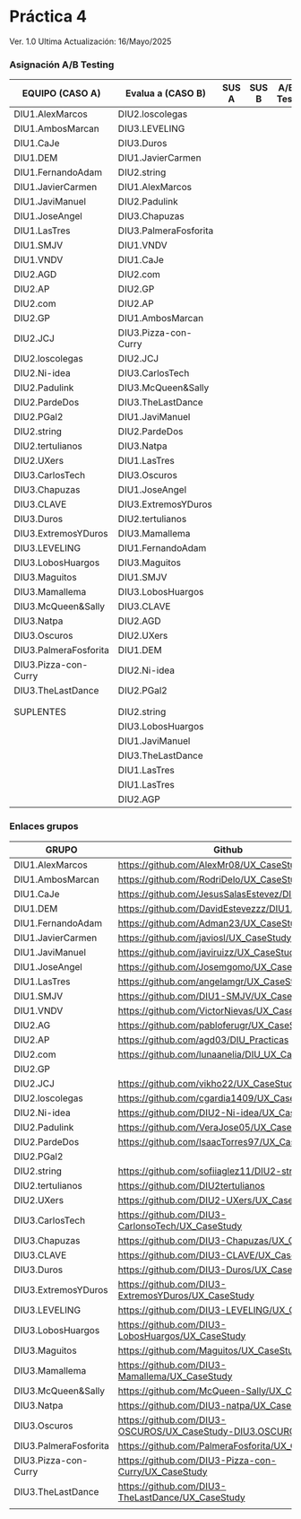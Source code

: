 

# Práctica 4

Ver. 1.0
Ultima Actualización: 16/Mayo/2025



### Asignación A/B Testing



| EQUIPO (CASO A)                     | Evalua a (CASO B)           | SUS A | SUS B | A/B Test | **USAB_report** **B** |
| ----------------------------------- | --------------------------- | ----- | ----- | -------- | --------------------- |
| DIU1.AlexMarcos                     | DIU2.loscolegas             |       |       |          |                       |
| DIU1.AmbosMarcan                    | DIU3.LEVELING               |       |       |          |                       |
| DIU1.CaJe                           | DIU3.Duros                  |       |       |          |                       |
| DIU1.DEM                            | DIU1.JavierCarmen           |       |       |          |                       |
| DIU1.FernandoAdam                   | DIU2.string                 |       |       |          |                       |
| DIU1.JavierCarmen                   | DIU1.AlexMarcos             |       |       |          |                       |
| DIU1.JaviManuel                     | DIU2.Padulink               |       |       |          |                       |
| DIU1.JoseAngel                      | DIU3.Chapuzas               |       |       |          |                       |
| DIU1.LasTres                        | DIU3.PalmeraFosforita       |       |       |          |                       |
| DIU1.SMJV                           | DIU1.VNDV                   |       |       |          |                       |
| DIU1.VNDV                           | DIU1.CaJe                   |       |       |          |                       |
| DIU2.AGD                            | DIU2.com                    |       |       |          |                       |
| DIU2.AP                             | DIU2.GP                     |       |       |          |                       |
| DIU2.com                            | DIU2.AP                     |       |       |          |                       |
| DIU2.GP                             | DIU1.AmbosMarcan            |       |       |          |                       |
| DIU2.JCJ                            | DIU3.Pizza-con-Curry        |       |       |          |                       |
| DIU2.loscolegas                     | DIU2.JCJ                    |       |       |          |                       |
| DIU2.Ni-idea                        | DIU3.CarlosTech             |       |       |          |                       |
| DIU2.Padulink                       | DIU3.McQueen&Sally          |       |       |          |                       |
| DIU2.PardeDos                       | DIU3.TheLastDance           |       |       |          |                       |
| DIU2.PGal2                          | DIU1.JaviManuel             |       |       |          |                       |
| DIU2.string                         | DIU2.PardeDos               |       |       |          |                       |
| DIU2.tertulianos                    | DIU3.Natpa                  |       |       |          |                       |
| DIU2.UXers                          | DIU1.LasTres                |       |       |          |                       |
| DIU3.CarlosTech                     | DIU3.Oscuros                |       |       |          |                       |
| DIU3.Chapuzas                       | DIU1.JoseAngel              |       |       |          |                       |
| DIU3.CLAVE                          | DIU3.ExtremosYDuros         |       |       |          |                       |
| DIU3.Duros                          | DIU2.tertulianos            |       |       |          |                       |
| DIU3.ExtremosYDuros                 | DIU3.Mamallema              |       |       |          |                       |
| DIU3.LEVELING                       | DIU1.FernandoAdam           |       |       |          |                       |
| DIU3.LobosHuargos                   | DIU3.Maguitos               |       |       |          |                       |
| DIU3.Maguitos                       | DIU1.SMJV                   |       |       |          |                       |
| DIU3.Mamallema                      | DIU3.LobosHuargos           |       |       |          |                       |
| DIU3.McQueen&Sally                  | DIU3.CLAVE                  |       |       |          |                       |
| DIU3.Natpa                          | DIU2.AGD                    |       |       |          |                       |
| DIU3.Oscuros                        | DIU2.UXers                  |       |       |          |                       |
| DIU3.PalmeraFosforita               | DIU1.DEM                    |       |       |          |                       |
| DIU3.Pizza-con-Curry                | DIU2.Ni-idea                |       |       |          |                       |
| DIU3.TheLastDance                   | DIU2.PGal2                  |       |       |          |                       |
|                                     |                             |       |       |          |                       |
|                                     |                             |       |       |          |                       |
| SUPLENTES                           | DIU2.string                 |       |       |          |                       |
|                                     | DIU3.LobosHuargos           |       |       |          |                       |
|                                     | DIU1.JaviManuel             |       |       |          |                       |
|                                     | DIU3.TheLastDance           |       |       |          |                       |
|                                     | DIU1.LasTres                |       |       |          |                       |
|                                     | DIU1.LasTres                |       |       |          |                       |
|                                     | DIU2.AGP                    |       |       |          |                       |


### Enlaces grupos

| GRUPO                               | Github                                                       |
| ----------------------------------- | ------------------------------------------------------------ |
| DIU1.AlexMarcos                     | https://github.com/AlexMr08/UX_CaseStudy                     |
| DIU1.AmbosMarcan                    | https://github.com/RodriDelo/UX_CaseStudy                    |
| DIU1.CaJe                           | https://github.com/JesusSalasEstevez/DIU1_CAJE               |
| DIU1.DEM                            | https://github.com/DavidEstevezzz/DIU1.DEM                   |
| DIU1.FernandoAdam                   | https://github.com/Adman23/UX_CaseStudy                      |
| DIU1.JavierCarmen                   | https://github.com/javiosl/UX_CaseStudy                      |
| DIU1.JaviManuel                     | https://github.com/javiruizz/UX_CaseStudy                    |
| DIU1.JoseAngel                      | https://github.com/Josemgomo/UX_CaseStudy                    |
| DIU1.LasTres                        | https://github.com/angelamgr/UX_CaseStudy                    |
| DIU1.SMJV                           | https://github.com/DIU1-SMJV/UX_CaseStudy                    |
| DIU1.VNDV                           | https://github.com/VictorNievas/UX_CaseStudy                 |
| DIU2.AG                             | https://github.com/pabloferugr/UX_CaseStudy                  |
| DIU2.AP                             | https://github.com/agd03/DIU_Practicas                       |
| DIU2.com                            | https://github.com/lunaanelia/DIU_UX_CaseStudy               |
| DIU2.GP                             |                                                              |
| DIU2.JCJ                            | https://github.com/vikho22/UX_CaseStudy                      |
| DIU2.loscolegas                     | https://github.com/cgardia1409/UX_CaseStudy                  |
| DIU2.Ni-idea                        | https://github.com/DIU2-Ni-idea/UX_CaseStudy.git             |
| DIU2.Padulink                       | https://github.com/VeraJose05/UX_CaseStudy                   |
| DIU2.PardeDos                       | https://github.com/IsaacTorres97/UX_CaseStudy.git            |
| DIU2.PGal2                          |                                                              |
| DIU2.string                         | https://github.com/sofiiaglez11/DIU2-string                  |
| DIU2.tertulianos                    | https://github.com/DIU2tertulianos                           |
| DIU2.UXers                          | [https://github.com/DIU2-UXers/UX_CaseStudy ](https://github.com/DIU2-UXers/UX_CaseStudy) |
| DIU3.CarlosTech                     | https://github.com/DIU3-CarlonsoTech/UX_CaseStudy            |
| DIU3.Chapuzas                       | https://github.com/DIU3-Chapuzas/UX_CaseStudy                |
| DIU3.CLAVE                          | https://github.com/DIU3-CLAVE/UX_CaseStudy                   |
| DIU3.Duros                          | https://github.com/DIU3-Duros/UX_CaseStudy                   |
| DIU3.ExtremosYDuros                 | https://github.com/DIU3-ExtremosYDuros/UX_CaseStudy          |
| DIU3.LEVELING                       | https://github.com/DIU3-LEVELING/UX_CaseStudy                |
| DIU3.LobosHuargos                   | https://github.com/DIU3-LobosHuargos/UX_CaseStudy            |
| DIU3.Maguitos                       | https://github.com/Maguitos/UX_CaseStudy                     |
| DIU3.Mamallema                      | https://github.com/DIU3-Mamallema/UX_CaseStudy               |
| DIU3.McQueen&Sally                  | https://github.com/McQueen-Sally/UX_CaseStudy                |
| DIU3.Natpa                          | https://github.com/DIU3-natpa/UX_CaseStudy                   |
| DIU3.Oscuros                        | https://github.com/DIU3-OSCUROS/UX_CaseStudy-DIU3.OSCUROS/   |
| DIU3.PalmeraFosforita               | https://github.com/PalmeraFosforita/UX_CaseStudy             |
| DIU3.Pizza-con-Curry                | https://github.com/DIU3-Pizza-con-Curry/UX_CaseStudy         |
| DIU3.TheLastDance                   | https://github.com/DIU3-TheLastDance/UX_CaseStudy            |
|                                     |                                                              |


